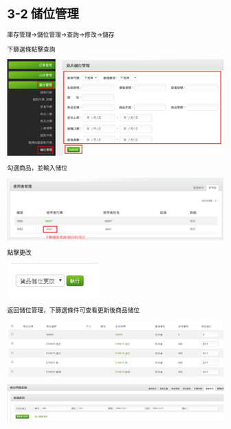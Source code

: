 # 3-2 储位管理

庫存管理→儲位管理→查詢→修改→儲存

下篩選條點擊查詢

![](../.gitbook/assets/image-127.png)

勾選商品，並輸入储位

![](../.gitbook/assets/6.png)

點擊更改

![](../.gitbook/assets/image-135.png)

返回储位管理，下篩選條件可查看更新後商品储位

![](../.gitbook/assets/image-88.png)

![](../.gitbook/assets/image-101.png)

